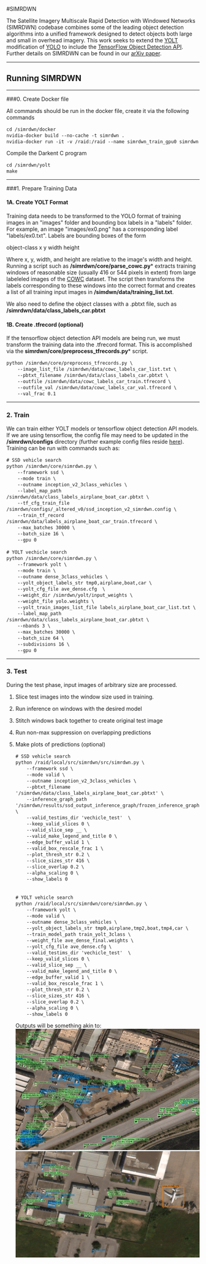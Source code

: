 #SIMRDWN

The Satellite Imagery Multiscale Rapid Detection with Windowed Networks (SIMRDWN) codebase combines some of the leading object detection algorithms into a unified framework designed to detect objects both large and small in overhead imagery.  This work seeks to extend the [YOLT](https://arxiv.org/abs/1805.09512) modification of [YOLO](https://pjreddie.com/darknet/yolo/) to include the [TensorFlow Object Detection API](https://github.com/tensorflow/models/tree/master/research/object_detection).  Further details on SIMRDWN can be found in our [arXiv paper](https://arxiv.org/abs/1809.09978).

____
## Running SIMRDWN

____

###0. Create Docker file

All commands should be run in the docker file, create it via the following commands

	cd /simrdwn/docker
	nvidia-docker build --no-cache -t simrdwn .
	nvidia-docker run -it -v /raid:/raid --name simrdwn_train_gpu0 simrdwn
	

Compile the Darkent C program

	cd /simrdwn/yolt
	make


____

###1. Prepare Training Data



####   1A. Create YOLT Format

Training data needs to be transformed to the YOLO format of training images in an "images" folder and bounding box labels in a "labels" folder.  For example, an image "images/ex0.png" has a corresponding label "labels/ex0.txt". Labels are bounding boxes of the form 

object-class  x   y   width  height

Where x, y, width, and height are relative to the image's width and height.  Running a script such as **/simrdwn/core/parse\_cowc.py*** extracts training windows of reasonable size (usually 416 or 544 pixels in extent) from large labeleled images of the [COWC](https://gdo152.llnl.gov/cowc/) dataset.  The script then transforms the labels corresponding to these windows into the correct format and creates a list of all training input images in **/simdwn/data/training\_list.txt**.

We also need to define the object classes with a .pbtxt file, such as **/simrdwn/data/class\_labels\_car.pbtxt**

####   1B. Create .tfrecord (optional)
If the tensorflow object detection API models are being run, we must transform the training data into the .tfrecord format.  This is accomplished via the **simrdwn/core/preprocess\_tfrecords.py*** script.
	
	python /simrdwn/core/preprocess_tfrecords.py \
	    --image_list_file /simrdwn/data/cowc_labels_car_list.txt \
	    --pbtxt_filename /simrdwn/data/class_labels_car.pbtxt \
	    --outfile /simrdwn/data/cowc_labels_car_train.tfrecord \
	    --outfile_val /simrdwn/data/cowc_labels_car_val.tfrecord \
	    --val_frac 0.1

____

### 2. Train

We can train either YOLT models or tensorflow object detection API models.  If we are using tensorflow, the config file may need to be updated in the **/simrdwn/configs** directory (further example config files reside [here](https://github.com/tensorflow/models/tree/master/research/object_detection/samples/configs)).
Training can be run with commands such as:

	# SSD vehicle search
	python /simrdwn/core/simrdwn.py \
		--framework ssd \
		--mode train \
		--outname inception_v2_3class_vehicles \
		--label_map_path /simrdwn/data/class_labels_airplane_boat_car.pbtxt \
		--tf_cfg_train_file /simrdwn/configs/_altered_v0/ssd_inception_v2_simrdwn.config \
		--train_tf_record /simrdwn/data/labels_airplane_boat_car_train.tfrecord \
		--max_batches 30000 \
		--batch_size 16 \
		--gpu 0
		
	# YOLT vechicle search
	python /simrdwn/core/simrdwn.py \
		--framework yolt \
		--mode train \
		--outname dense_3class_vehicles \
		--yolt_object_labels_str tmp0,airplane,boat,car \
		--yolt_cfg_file ave_dense.cfg  \
		--weight_dir /simrdwn/yolt/input_weights \
		--weight_file yolo.weights \
		--yolt_train_images_list_file labels_airplane_boat_car_list.txt \
		--label_map_path /simrdwn/data/class_labels_airplane_boat_car.pbtxt \
		--nbands 3 \
		--max_batches 30000 \
		--batch_size 64 \
		--subdivisions 16 \
		--gpu 0


____

### 3. Test

During the test phase, input images of arbitrary size are processed.  

1.	Slice test images into the window size used in training.
2.  Run inference on windows with the desired model
3.  Stitch windows back together to create original test image
4.  Run non-max suppression on overlapping predictions
5.  Make plots of predictions (optional)

	
	
	
		# SSD vehicle search
		python /raid/local/src/simrdwn/src/simrdwn.py \
			--framework ssd \
			--mode valid \
			--outname inception_v2_3class_vehicles \
			--pbtxt_filename '/simrdwn/data/class_labels_airplane_boat_car.pbtxt' \
			--inference_graph_path '/simrdwn/results/ssd_output_inference_graph/frozen_inference_graph.pb' \
			--valid_testims_dir 'vechicle_test'  \
			--keep_valid_slices 0 \
			--valid_slice_sep __ \
			--valid_make_legend_and_title 0 \
			--edge_buffer_valid 1 \
			--valid_box_rescale_frac 1 \
			--plot_thresh_str 0.2 \
			--slice_sizes_str 416 \
			--slice_overlap 0.2 \
			--alpha_scaling 0 \
			--show_labels 0
	
			
		# YOLT vehicle search
		python /raid/local/src/simrdwn/core/simrdwn.py \
			--framework yolt \
			--mode valid \
			--outname dense_3class_vehicles \
			--yolt_object_labels_str tmp0,airplane,tmp2,boat,tmp4,car \
			--train_model_path train_yolt_3class \
			--weight_file ave_dense_final.weights \
			--yolt_cfg_file ave_dense.cfg \
			--valid_testims_dir 'vechicle_test'  \
			--keep_valid_slices 0 \
			--valid_slice_sep __ \
			--valid_make_legend_and_title 0 \
			--edge_buffer_valid 1 \
			--valid_box_rescale_frac 1 \
			--plot_thresh_str 0.2 \
			--slice_sizes_str 416 \
			--slice_overlap 0.2 \
			--alpha_scaling 0 \
			--show_labels 0
	
	Outputs will be something akin to:
	![Alt text](/results/__examples/ex0.png?raw=true "Figure 1")
	![Alt text](/results/__examples/ex1.png?raw=true "Figure 2")
	
